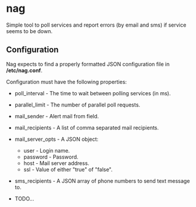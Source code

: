 
nag
===

Simple tool to poll services and report errors
(by email and sms) if service seems to be down.


Configuration
-------------

Nag expects to find a properly formatted JSON configuration file in **/etc/nag.conf**.

Configuration must have the following properties:

 + poll\_interval - The time to wait between polling services (in ms).

 + parallel\_limit - The number of parallel poll requests.

 + mail\_sender - Alert mail from field.
 + mail\_recipients - A list of comma separated mail recipients.
 + mail\_server\_opts - A JSON object:
   * user - Login name.
   * password - Password.
   * host - Mail server address.
   * ssl - Value of either "true" of "false".

 + sms\_recipients - A JSON array of phone numbers to send text message to.

 + TODO...
